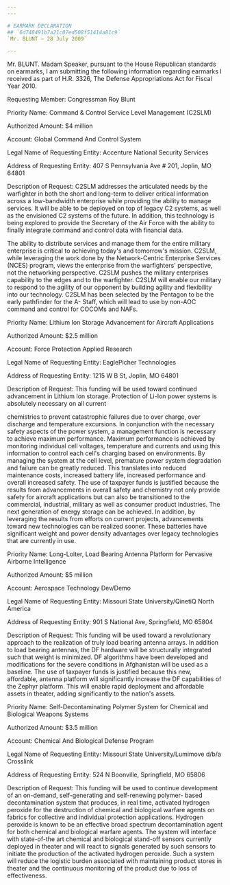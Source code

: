 ```yaml
---
---

# EARMARK DECLARATION
## `6d748491b7a21c07ed508f51414a81c9`
`Mr. BLUNT — 28 July 2009`

---
```



Mr. BLUNT. Madam Speaker, pursuant to the House Republican standards 
on earmarks, I am submitting the following information regarding 
earmarks I received as part of H.R. 3326, The Defense Appropriations 
Act for Fiscal Year 2010.

Requesting Member: Congressman Roy Blunt

Priority Name: Command & Control Service Level Management (C2SLM)

Authorized Amount: $4 million

Account: Global Command And Control System

Legal Name of Requesting Entity: Accenture National Security Services

Address of Requesting Entity: 407 S Pennsylvania Ave # 201, Joplin, 
MO 64801

Description of Request: C2SLM addresses the articulated needs by the 
warfighter in both the short and long-term to deliver critical 
information across a low-bandwidth enterprise while providing the 
ability to manage services. It will be able to be deployed on top of 
legacy C2 systems, as well as the envisioned C2 systems of the future. 
In addition, this technology is being explored to provide the Secretary 
of the Air Force with the ability to finally integrate command and 
control data with financial data.

The ability to distribute services and manage them for the entire 
military enterprise is critical to achieving today's and tomorrow's 
mission. C2SLM, while leveraging the work done by the Network-Centric 
Enterprise Services (NCES) program, views the enterprise from the 
warfighters' perspective, not the networking perspective. C2SLM pushes 
the military enterprises capability to the edges and to the warfighter. 
C2SLM will enable our military to respond to the agility of our 
opponent by building agility and flexibility into our technology. C2SLM 
has been selected by the Pentagon to be the early pathfinder for the A-
Staff, which will lead to use by non-AOC command and control for COCOMs 
and NAFs.

Priority Name: Lithium Ion Storage Advancement for Aircraft 
Applications

Authorized Amount: $2.5 million

Account: Force Protection Applied Research

Legal Name of Requesting Entity: EaglePicher Technologies

Address of Requesting Entity: 1215 W B St, Joplin, MO 64801

Description of Request: This funding will be used toward continued 
advancement in Lithium Ion storage. Protection of Li-Ion power systems 
is absolutely necessary on all current


chemistries to prevent catastrophic failures due to over charge, over 
discharge and temperature excursions. In conjunction with the necessary 
safety aspects of the power system, a management function is necessary 
to achieve maximum performance. Maximum performance is achieved by 
monitoring individual cell voltages, temperature and currents and using 
this information to control each cell's charging based on environments. 
By managing the system at the cell level, premature power system 
degradation and failure can be greatly reduced. This translates into 
reduced maintenance costs, increased battery life, increased 
performance and overall increased safety. The use of taxpayer funds is 
justified because the results from advancements in overall safety and 
chemistry not only provide safety for aircraft applications but can 
also be transitioned to the commercial, industrial, military as well as 
consumer product industries. The next generation of energy storage can 
be achieved. In addition, by leveraging the results from efforts on 
current projects, advancements toward new technologies can be realized 
sooner. These batteries have significant weight and power density 
advantages over legacy technologies that are currently in use.

Priority Name: Long-Loiter, Load Bearing Antenna Platform for 
Pervasive Airborne Intelligence

Authorized Amount: $5 million

Account: Aerospace Technology Dev/Demo

Legal Name of Requesting Entity: Missouri State University/QinetiQ 
North America

Address of Requesting Entity: 901 S National Ave, Springfield, MO 
65804

Description of Request: This funding will be used toward a 
revolutionary approach to the realization of truly load bearing antenna 
arrays. In addition to load bearing antennas, the DF hardware will be 
structurally integrated such that weight is minimized. DF algorithms 
have been developed and modifications for the severe conditions in 
Afghanistan will be used as a baseline. The use of taxpayer funds is 
justified because this new, affordable, antenna platform will 
significantly increase the DF capabilities of the Zephyr platform. This 
will enable rapid deployment and affordable assets in theater, adding 
significantly to the nation's assets.

Priority Name: Self-Decontaminating Polymer System for Chemical and 
Biological Weapons Systems

Authorized Amount: $3.5 million

Account: Chemical And Biological Defense Program

Legal Name of Requesting Entity: Missouri State University/Lumimove 
d/b/a Crosslink

Address of Requesting Entity: 524 N Boonville, Springfield, MO 65806

Description of Request: This funding will be used to continue 
development of an on-demand, self-generating and self-renewing polymer-
based decontamination system that produces, in real time, activated 
hydrogen peroxide for the destruction of chemical and biological 
warfare agents on fabrics for collective and individual protection 
applications. Hydrogen peroxide is known to be an effective broad 
spectrum decontamination agent for both chemical and biological warfare 
agents. The system will interface with state-of-the art chemical and 
biological stand-off sensors currently deployed in theater and will 
react to signals generated by such sensors to initiate the production 
of the activated hydrogen peroxide. Such a system will reduce the 
logistic burden associated with maintaining product stores in theater 
and the continuous monitoring of the product due to loss of 
effectiveness.
